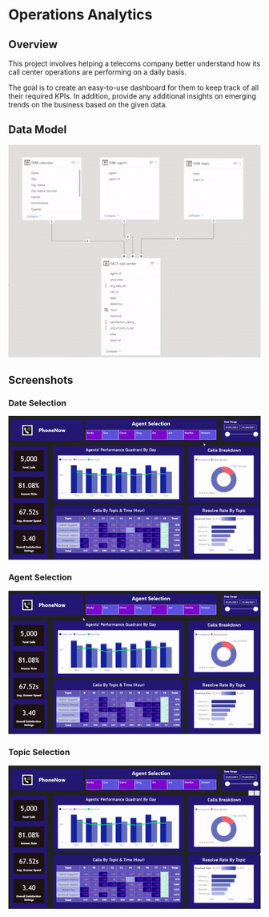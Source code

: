 # Operations Analytics

## Overview
This project involves helping a telecoms company better understand how its call center operations are performing on a daily basis. 

The goal is to create an easy-to-use dashboard for them to keep track of all their required KPIs. In addition, provide any additional insights on emerging trends on the business based on the given data.

## Data Model
![Data Model](https://raw.githubusercontent.com/adamyangyang/call-center-trends-analysis/main/dashboard/call-center-data-model.gif)

## Screenshots

### Date Selection
![Date Selection](https://raw.githubusercontent.com/adamyangyang/call-center-trends-analysis/main/dashboard/date-selection.gif)

### Agent Selection
![Agent Selection](https://raw.githubusercontent.com/adamyangyang/call-center-trends-analysis/main/dashboard/agent-selection.gif)

### Topic Selection
![Topic Selection](https://raw.githubusercontent.com/adamyangyang/call-center-trends-analysis/main/dashboard/topic-selection.gif)

